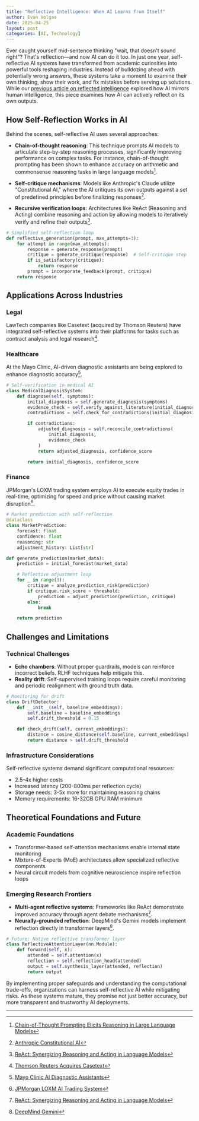 ```yaml
---
title: "Reflective Intelligence: When AI Learns from Itself"
author: Evan Volgas
date: 2025-04-25
layout: post
categories: [AI, Technology]
---
```


Ever caught yourself mid-sentence thinking "wait, that doesn't sound right"? That's reflection—and now AI can do it too. In just one year, self-reflective AI systems have transformed from academic curiosities into powerful tools reshaping industries. Instead of bulldozing ahead with potentially wrong answers, these systems take a moment to examine their own thinking, show their work, and fix mistakes before serving up solutions. While our [previous article on reflected intelligence](/2025/04/23/reflected-intelligence-when-ai-holds-up-the-mirror/) explored how AI mirrors human intelligence, this piece examines how AI can actively reflect on its own outputs.

## How Self-Reflection Works in AI

Behind the scenes, self-reflective AI uses several approaches:

- **Chain-of-thought reasoning**: This technique prompts AI models to articulate step-by-step reasoning processes, significantly improving performance on complex tasks. For instance, chain-of-thought prompting has been shown to enhance accuracy on arithmetic and commonsense reasoning tasks in large language models[^1].

- **Self-critique mechanisms**: Models like Anthropic's Claude utilize "Constitutional AI," where the AI critiques its own outputs against a set of predefined principles before finalizing responses[^2].

- **Recursive verification loops**: Architectures like ReAct (Reasoning and Acting) combine reasoning and action by allowing models to iteratively verify and refine their outputs[^3].

```python
# Simplified self-reflection loop
def reflective_generation(prompt, max_attempts=3):
    for attempt in range(max_attempts):
        response = generate_response(prompt)
        critique = generate_critique(response)  # Self-critique step
        if is_satisfactory(critique):
            return response
        prompt = incorporate_feedback(prompt, critique)
    return response
```

## Applications Across Industries

### Legal

LawTech companies like Casetext (acquired by Thomson Reuters) have integrated self-reflective systems into their platforms for tasks such as contract analysis and legal research[^4].

### Healthcare

At the Mayo Clinic, AI-driven diagnostic assistants are being explored to enhance diagnostic accuracy[^5].

```python
# Self-verification in medical AI
class MedicalDiagnosisSystem:
    def diagnose(self, symptoms):
        initial_diagnosis = self.generate_diagnosis(symptoms)
        evidence_check = self.verify_against_literature(initial_diagnosis)
        contradictions = self.check_for_contradictions(initial_diagnosis)

        if contradictions:
            adjusted_diagnosis = self.reconcile_contradictions(
                initial_diagnosis,
                evidence_check
            )
            return adjusted_diagnosis, confidence_score

        return initial_diagnosis, confidence_score
```

### Finance

JPMorgan's LOXM trading system employs AI to execute equity trades in real-time, optimizing for speed and price without causing market disruption[^6].

```python
# Market prediction with self-reflection
@dataclass
class MarketPrediction:
    forecast: float
    confidence: float
    reasoning: str
    adjustment_history: List[str]

def generate_prediction(market_data):
    prediction = initial_forecast(market_data)

    # Reflective adjustment loop
    for _ in range(3):
        critique = analyze_prediction_risk(prediction)
        if critique.risk_score > threshold:
            prediction = adjust_prediction(prediction, critique)
        else:
            break

    return prediction
```

## Challenges and Limitations

### Technical Challenges

- **Echo chambers**: Without proper guardrails, models can reinforce incorrect beliefs. RLHF techniques help mitigate this.
- **Reality drift**: Self-supervised training loops require careful monitoring and periodic realignment with ground truth data.

```python
# Monitoring for drift
class DriftDetector:
    def __init__(self, baseline_embeddings):
        self.baseline = baseline_embeddings
        self.drift_threshold = 0.15

    def check_drift(self, current_embeddings):
        distance = cosine_distance(self.baseline, current_embeddings)
        return distance > self.drift_threshold
```

### Infrastructure Considerations

Self-reflective systems demand significant computational resources:
- 2.5-4x higher costs
- Increased latency (200-800ms per reflection cycle)
- Storage needs: 3-5x more for maintaining reasoning chains
- Memory requirements: 16-32GB GPU RAM minimum

## Theoretical Foundations and Future

### Academic Foundations

- Transformer-based self-attention mechanisms enable internal state monitoring
- Mixture-of-Experts (MoE) architectures allow specialized reflective components
- Neural circuit models from cognitive neuroscience inspire reflection loops

### Emerging Research Frontiers

- **Multi-agent reflective systems**: Frameworks like ReAct demonstrate improved accuracy through agent debate mechanisms[^3].
- **Neurally-grounded reflection**: DeepMind's Gemini models implement reflection directly in transformer layers[^7].

```python
# Future: Native reflective transformer layer
class ReflectiveAttentionLayer(nn.Module):
    def forward(self, x):
        attended = self.attention(x)
        reflection = self.reflection_head(attended)
        output = self.synthesis_layer(attended, reflection)
        return output
```

By implementing proper safeguards and understanding the computational trade-offs, organizations can harness self-reflective AI while mitigating risks. As these systems mature, they promise not just better accuracy, but more transparent and trustworthy AI deployments.

---

[^1]: [Chain-of-Thought Prompting Elicits Reasoning in Large Language Models](https://arxiv.org/abs/2201.11903)
[^2]: [Anthropic Constitutional AI](https://www.anthropic.com/research/constitutional-ai-harmlessness-from-ai-feedback)
[^3]: [ReAct: Synergizing Reasoning and Acting in Language Models](https://arxiv.org/abs/2210.03629)
[^4]: [Thomson Reuters Acquires Casetext](https://www.thomsonreuters.com/en/press-releases/2023/august/thomson-reuters-completes-acquisition-of-casetext-inc.html)
[^5]: [Mayo Clinic AI Diagnostic Assistants](https://www.mayoclinicplatform.org/2024/12/11/should-ai-driven-algorithms-serve-as-diagnostic-assistants/)
[^6]: [JPMorgan LOXM AI Trading System](https://www.bestpractice.ai/ai-case-study-best-practice/jpmorgan%27s_new_ai_program_for_automatically_executing_equity_trades_in_real-time_out-performed_current_manual_and_automated_methods_in_trial)
[^7]: [DeepMind Gemini](https://en.wikipedia.org/wiki/Gemini_(language_model))
